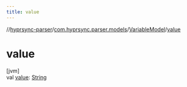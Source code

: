 ```yaml
---
title: value
---
```

//[hyprsync-parser](../../../index.html)/[com.hyprsync.parser.models](../index.html)/[VariableModel](index.html)/[value](value.html)



# value



[jvm]\
val [value](value.html): [String](https://kotlinlang.org/api/core/kotlin-stdlib/kotlin/-string/index.html)



